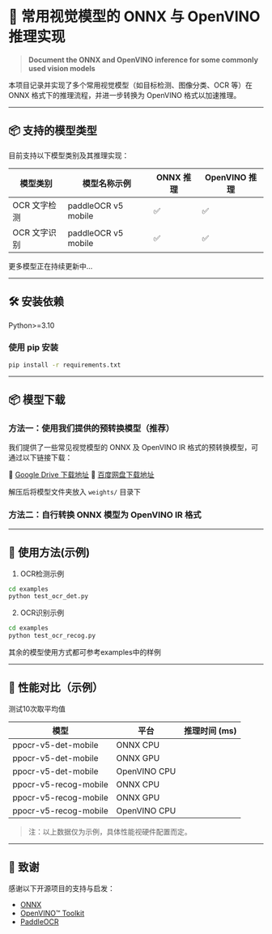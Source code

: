 # 🧠 常用视觉模型的 ONNX 与 OpenVINO 推理实现  
> **Document the ONNX and OpenVINO inference for some commonly used vision models**

本项目记录并实现了多个常用视觉模型（如目标检测、图像分类、OCR 等）在 ONNX 格式下的推理流程，并进一步转换为 OpenVINO 格式以加速推理。

---

## 📦 支持的模型类型

目前支持以下模型类别及其推理实现：

| 模型类别       | 模型名称示例              | ONNX 推理 | OpenVINO 推理 |
|----------------|---------------------------|-----------|----------------|
| OCR 文字检测   | paddleOCR v5 mobile         | ✅         | ✅              |
| OCR 文字识别   | paddleOCR v5 mobile          | ✅         | ✅              |


更多模型正在持续更新中...

---

## 🛠️ 安装依赖

Python>=3.10


### 使用 pip 安装

```bash
pip install -r requirements.txt
```

---
## 📦 模型下载

### 方法一：使用我们提供的预转换模型（推荐）

我们提供了一些常见视觉模型的 ONNX 及 OpenVINO IR 格式的预转换模型，可通过以下链接下载：

🔗 [Google Drive 下载地址](#)
🔗 [百度网盘下载地址](#)

解压后将模型文件夹放入 `weights/` 目录下


### 方法二：自行转换 ONNX 模型为 OpenVINO IR 格式


---

## 🔧 使用方法(示例)

1. OCR检测示例
```bash
cd examples
python test_ocr_det.py 
```

2. OCR识别示例
```bash
cd examples
python test_ocr_recog.py 
```

其余的模型使用方式都可参考examples中的样例

---

## 🚀 性能对比（示例）

测试10次取平均值


| 模型          | 平台       | 推理时间 (ms) | 
|---------------|------------|----------------|
| ppocr-v5-det-mobile      | ONNX CPU   |             |   
| ppocr-v5-det-mobile      | ONNX GPU   |             |   
| ppocr-v5-det-mobile     | OpenVINO CPU |             |   
| ppocr-v5-recog-mobile      | ONNX CPU   |              |    
| ppocr-v5-recog-mobile      | ONNX GPU   |             |    
| ppocr-v5-recog-mobile     | OpenVINO CPU |           |   


> 注：以上数据仅为示例，具体性能视硬件配置而定。

---
## 🌟 致谢

感谢以下开源项目的支持与启发：

- [ONNX](https://onnx.ai/)
- [OpenVINO™ Toolkit](https://docs.openvino.ai/)
- [PaddleOCR](https://github.com/PaddlePaddle/PaddleOCR)

